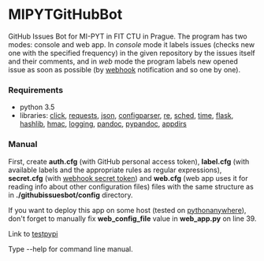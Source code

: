 # MIPYTGitHubBot
GitHub Issues Bot for MI-PYT in FIT CTU in Prague. The program has two modes: console and web app. In *console* mode it labels issues (checks new one with the specified frequency) in the given repository by the issues itself and their comments, and in *web* mode the program labels new opened issue as soon as possible (by [webhook](https://developer.github.com/webhooks/) notification and so one by one). 

### Requirements
* python 3.5
* libraries: [click](http://click.pocoo.org/6/), [requests](http://docs.python-requests.org/en/master/), [json](http://docs.python.org/3.5/library/json.html), [configparser](http://docs.python.org/3.5/library/configparser.html), [re](http://docs.python.org/3.5/library/re.html), [sched](http://docs.python.org/3.5/library/sched.html), [time](http://docs.python.org/3.5/library/time.html), [flask](http://flask.pocoo.org/), [hashlib](https://docs.python.org/3/library/hashlib.html), [hmac](https://docs.python.org/3/library/hmac.html), [logging](https://docs.python.org/3/library/logging.html), [pandoc](http://pandoc.org/), [pypandoc](https://pypi.python.org/pypi/pypandoc), [appdirs](https://pypi.python.org/pypi/appdirs)

### Manual
First, create **auth.cfg** (with GitHub personal access token), **label.cfg** (with available labels and the appropriate rules as regular expressions), **secret.cfg** (with [webhook secret token](https://developer.github.com/webhooks/securing/)) and **web.cfg** (web app uses it for reading info about other configuration files) files with the same structure as in **./githubissuesbot/config** directory.

If you want to deploy this app on some host (tested on [pythonanywhere](https://www.pythonanywhere.com/)), don't forget to manually fix **web_config_file** value in **web_app.py** on line 39.

Link to [testpypi](https://testpypi.python.org/pypi/githubissuesbot)

Type --help for command line manual.
